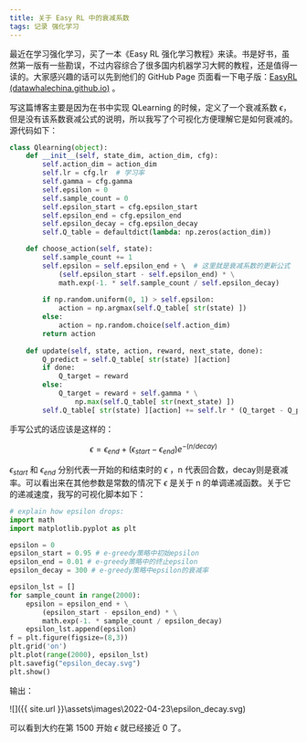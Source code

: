```yaml
---
title: 关于 Easy RL 中的衰减系数
tags: 记录 强化学习
---
```

最近在学习强化学习，买了一本《Easy RL 强化学习教程》来读。书是好书，虽然第一版有一些勘误，不过内容综合了很多国内机器学习大鳄的教程，还是值得一读的。大家感兴趣的话可以先到他们的 GitHub Page 页面看一下电子版：[EasyRL (datawhalechina.github.io)](https://datawhalechina.github.io/easy-rl/#/) 。

写这篇博客主要是因为在书中实现 QLearning 的时候，定义了一个衰减系数 $\epsilon$，但是没有该系数衰减公式的说明，所以我写了个可视化方便理解它是如何衰减的。源代码如下：

```python
class Qlearning(object):
    def __init__(self, state_dim, action_dim, cfg):
        self.action_dim = action_dim 
        self.lr = cfg.lr  # 学习率
        self.gamma = cfg.gamma  
        self.epsilon = 0 
        self.sample_count = 0  
        self.epsilon_start = cfg.epsilon_start
        self.epsilon_end = cfg.epsilon_end
        self.epsilon_decay = cfg.epsilon_decay
        self.Q_table = defaultdict(lambda: np.zeros(action_dim)) 

    def choose_action(self, state):
        self.sample_count += 1
        self.epsilon = self.epsilon_end + \  # 这里就是衰减系数的更新公式
            (self.epsilon_start - self.epsilon_end) * \
            math.exp(-1. * self.sample_count / self.epsilon_decay)
        
        if np.random.uniform(0, 1) > self.epsilon:
            action = np.argmax(self.Q_table[ str(state) ])
        else:
            action = np.random.choice(self.action_dim) 
        return action
    
    def update(self, state, action, reward, next_state, done):
        Q_predict = self.Q_table[ str(state) ][action]
        if done:
            Q_target = reward
        else:
            Q_target = reward + self.gamma * \
                np.max(self.Q_table[ str(next_state) ])
        self.Q_table[ str(state) ][action] += self.lr * (Q_target - Q_predict)
```

手写公式的话应该是这样的：

$$\epsilon = \epsilon_{end}+(\epsilon_{start}-\epsilon_{end}) e^{-(n/decay)}$$

$\epsilon_{start}$ 和 $\epsilon_{end}$ 分别代表一开始的和结束时的 $\epsilon$ ，n 代表回合数，decay则是衰减率。可以看出来在其他参数是常数的情况下 $\epsilon$ 是关于 n 的单调递减函数。关于它的递减速度，我写的可视化脚本如下：

```python
# explain how epsilon drops:
import math
import matplotlib.pyplot as plt

epsilon = 0
epsilon_start = 0.95 # e-greedy策略中初始epsilon
epsilon_end = 0.01 # e-greedy策略中的终止epsilon
epsilon_decay = 300 # e-greedy策略中epsilon的衰减率

epsilon_lst = []
for sample_count in range(2000):
    epsilon = epsilon_end + \
        (epsilon_start - epsilon_end) * \
        math.exp(-1. * sample_count / epsilon_decay)
    epsilon_lst.append(epsilon)
f = plt.figure(figsize=(8,3))
plt.grid('on')
plt.plot(range(2000), epsilon_lst)
plt.savefig("epsilon_decay.svg")
plt.show()
```

输出：

![]({{ site.url }}\assets\images\2022-04-23\epsilon_decay.svg)

可以看到大约在第 1500 开始 $\epsilon$ 就已经接近 0 了。
